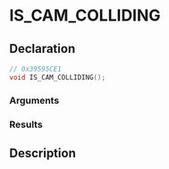 # IS_CAM_COLLIDING

## Declaration
```cpp
// 0x39595CE1
void IS_CAM_COLLIDING();
```

### Arguments

### Results

## Description
